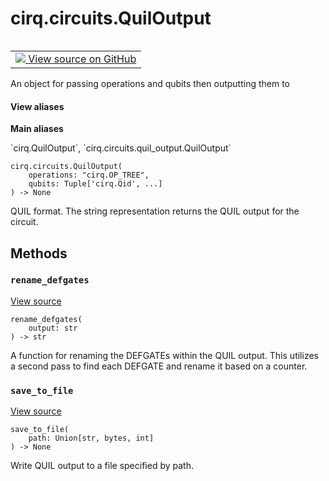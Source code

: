 <div itemscope itemtype="http://developers.google.com/ReferenceObject">
<meta itemprop="name" content="cirq.circuits.QuilOutput" />
<meta itemprop="path" content="Stable" />
<meta itemprop="property" content="__init__"/>
<meta itemprop="property" content="rename_defgates"/>
<meta itemprop="property" content="save_to_file"/>
</div>

# cirq.circuits.QuilOutput

<!-- Insert buttons and diff -->

<table class="tfo-notebook-buttons tfo-api" align="left">

<td>
  <a target="_blank" href="https://github.com/quantumlib/cirq/tree/master/cirq/circuits/quil_output.py">
    <img src="https://www.tensorflow.org/images/GitHub-Mark-32px.png" />
    View source on GitHub
  </a>
</td>
</table>



An object for passing operations and qubits then outputting them to

<section class="expandable">
  <h4 class="showalways">View aliases</h4>
  <p>
<b>Main aliases</b>
<p>`cirq.QuilOutput`, `cirq.circuits.quil_output.QuilOutput`</p>
</p>
</section>

<pre class="devsite-click-to-copy prettyprint lang-py tfo-signature-link">
<code>cirq.circuits.QuilOutput(
    operations: "cirq.OP_TREE",
    qubits: Tuple['cirq.Qid', ...]
) -> None
</code></pre>



<!-- Placeholder for "Used in" -->
QUIL format. The string representation returns the QUIL output for the
circuit.

## Methods

<h3 id="rename_defgates"><code>rename_defgates</code></h3>

<a target="_blank" href="https://github.com/quantumlib/cirq/tree/master/cirq/circuits/quil_output.py">View source</a>

<pre class="devsite-click-to-copy prettyprint lang-py tfo-signature-link">
<code>rename_defgates(
    output: str
) -> str
</code></pre>

A function for renaming the DEFGATEs within the QUIL output. This
utilizes a second pass to find each DEFGATE and rename it based on
a counter.

<h3 id="save_to_file"><code>save_to_file</code></h3>

<a target="_blank" href="https://github.com/quantumlib/cirq/tree/master/cirq/circuits/quil_output.py">View source</a>

<pre class="devsite-click-to-copy prettyprint lang-py tfo-signature-link">
<code>save_to_file(
    path: Union[str, bytes, int]
) -> None
</code></pre>

Write QUIL output to a file specified by path.




